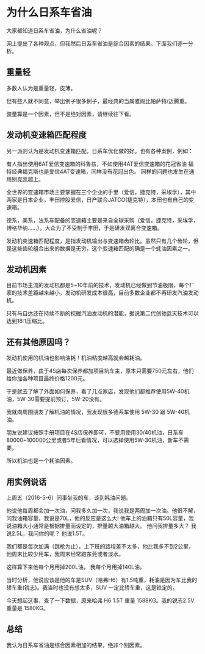 为什么日系车省油
=====

大家都知道日系车省油，为什么省油呢？

网上提出了各种观点，但我然后日系车省油是综合因素的结果。下面我们逐一分析。

重量轻
-----
多数人认为是重量轻，皮薄。

但有些人就不同意，举出例子很多例子，最经典的当属雅阁比帕萨特/迈腾重。

装量算是一个因素，但不是绝对因素，请继续往下看。

发动机变速箱匹配程度
-----

另一派则认为是发动机变速箱匹配，日系车优化做的好。也有各种案例，例如：

有人指出使用6AT爱信变速箱的科鲁兹，不如使用4AT爱信变速箱的花冠省油
福特经典福克斯也是爱信4AT变速箱，同样没有花冠出色。
同样的问题也发生在通用别克凯越上。

全世界的变速箱市场主要掌握在三个企业的手里（爱信，捷克特，采埃孚），其中两家是日本企业，丰田控股爱信，日产联合JATCO(捷克特），本田也有自己的变速箱。

德系，美系，法系车配备的变速箱主要是来自全球采购（爱信，捷克特，采埃孚，博格华纳......）。大众为了不受制于丰田，于是研发双离合变速箱。

发动机变速箱匹配程度，是指发动机输出与变速箱齿轮比。虽然只有几个齿轮，但是这些齿轮组合出来的数据是无穷。这个变速箱匹配的确是一个蚝油因素之一。

发动机因素
-----

目前市场主流的发动机都是5~10年前的技术，发动机已经做到节油极限，每个厂家的技术差距越来越小，发动机研发成本很高，目前多数企业都不再研发汽油发动机。

只有马自达还在持续不断的挖掘汽油发动机的潜能，据说第二代创驰蓝天技术可以达到18:1压缩比。


还有其他原因吗？
-----

发动机使用的机油也影响油耗！机油粘度越高就会越耗油。

最近做保养，由于4S店每次保养都加项目坑车主，原本只需要750元左右，他们给你加各种项目最终价格1200元。

于是就去了解了外面如何保养，看了几点家店，发现他们都推荐使用5W-40机油，5W-30需要提前预订，5W-20没有。

我就向周围朋友了解机油的情况，我发现很多德系车使用 5W-30 跟 5W-40机油。

朋友说建议按照手册项目在4S店保养即可，不要用使用30/40机油，日系车80000~100000公里或者5年后看情况，可以选择使用5W-30机油，新车不需要。

所以机油也是一个耗油因素。

用实例说话
-----

上周五（2016-5-6）同事坐我的车，谈到耗油问题。

他说他每周都会加一次油，问我多久加一次，我说我是两周加一次油。他很不解，问我油箱容量，我说是70L，他的反应是这么大! 他车上的油箱只有50L容量，我说油箱大小通常是根据排量而设定的，排量越大油箱越大。
他问我排量多大？ 我说2.5L，我问你的呢？ 他说1.5T。

我们都是每次加满（跳枪为止），上下班的路程差不太多，他比我多不到2公里，他周末比较少用车，我周末经常跑东莞或者淡水。

这样算下来他每个月用掉200L油， 我每个月用掉140L油。

当时分析，他说应该是他的车是SUV（哈弗H6）有1.5吨重，耗油是因为车比我的轿车重(锐志)。我当时也没有想太多，SUV 一定比轿车重，这是铁定的。

今天想起这事，查了一下数据，原来哈弗 H6 1.5T 重量 1588KG。我的锐志2.5V重量是 1580KG。


总结
-----
我认为日系车省油是综合因素相加的结果，绝非个别因素。

